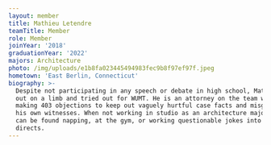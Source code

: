 ```yaml
---
layout: member
title: Mathieu Letendre
teamTitle: Member
role: Member
joinYear: '2018'
graduationYear: '2022'
majors: Architecture
photo: /img/uploads/e1b8fa023445494983fec9b8f97ef97f.jpeg
hometown: 'East Berlin, Connecticut'
biography: >-
  Despite not participating in any speech or debate in high school, Mathieu went
  out on a limb and tried out for WUMT. He is an attorney on the team who loves
  making 403 objections to keep out vaguely hurtful case facts and misgendering
  his own witnesses. When not working in studio as an architecture major, Matt
  can be found napping, at the gym, or working questionable jokes into his
  directs.
---
```


